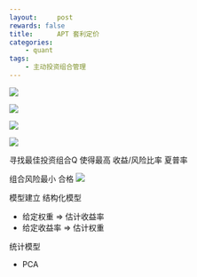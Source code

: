 ```yaml
---
layout:     post
rewards: false
title:      APT 套利定价
categories:
    - quant
tags:
    - 主动投资组合管理
---
```

![](https://ws2.sinaimg.cn/large/0069RVTdgy1fva0wlnb1sj31ju0tqgo2.jpg)


![](https://ws4.sinaimg.cn/large/0069RVTdgy1fva0wogssqj31i60ckmyo.jpg)

![](https://ws3.sinaimg.cn/large/0069RVTdgy1fva14aidc7j31j008mmxz.jpg)


![](https://ws4.sinaimg.cn/large/0069RVTdgy1fva14g68d5j31ko170wi9.jpg)

寻找最佳投资组合Q 使得最高 收益/风险比率 夏普率  

组合风险最小 合格
![](https://ws2.sinaimg.cn/large/0069RVTdgy1fva14jnpjqj31j80dwwfs.jpg)

模型建立
结构化模型
- 给定权重 => 估计收益率
- 给定收益率 => 估计权重

统计模型
- PCA


